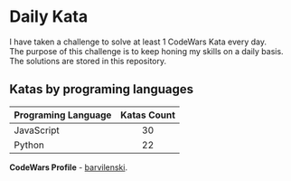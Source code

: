 # Daily Kata

I have taken a challenge to solve at least 1 CodeWars Kata every day.  
The purpose of this challenge is to keep honing my skills on a daily basis.  
The solutions are stored in this repository.

## Katas by programing languages

| Programing Language | Katas Count |
| ------------------- | :---------: |
| JavaScript          |          30 |
| Python              |          22 |


**CodeWars Profile** - [barvilenski](https://www.codewars.com/users/vbarv24).
